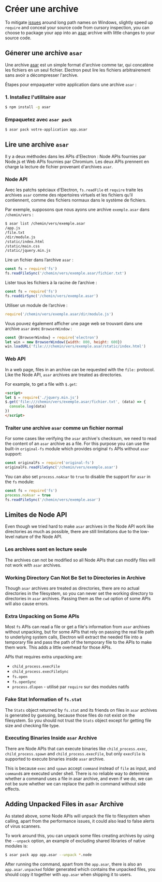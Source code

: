 # Créer une archive

To mitigate [issues](https://github.com/joyent/node/issues/6960) around long path names on Windows, slightly speed up `require` and conceal your source code from cursory inspection, you can choose to package your app into an [asar](https://github.com/electron/asar) archive with little changes to your source code.

## Génerer une archive `asar`

Une archive [asar](https://github.com/electron/asar) est un simple format d'archive comme tar, qui concatène les fichiers en un seul fichier. Electron peut lire les fichiers arbitrairement sans avoir a décompresser l'archive.

Étapes pour empaqueter votre application dans une archive `asar` :

### 1. Installez l'utilitaire asar

```bash
$ npm install -g asar
```

### Empaquetez avec `asar pack`

```bash
$ asar pack votre-application app.asar
```

## Lire une archive `asar`

Il y a deux méthodes dans les APIs d'Electron : Node APIs fournies par Node.js et Web APIs fournies par Chromium. Les deux APIs prennent en charge la lecture de fichier provenant d'archives `asar`.

### Node API

Avec les patchs spéciaux d'Electron, `fs.readFile` et `require` traite les archives `asar` comme des répertoires virtuels et les fichiers qu’il contiennent, comme des fichiers normaux dans le système de fichiers.

Par exemple, supposons que nous ayons une archive `exemple.asar` dans `/chemin/vers` :

```bash
$ asar list /chemin/vers/exemple.asar
/app.js
/file.txt
/dir/module.js
/static/index.html
/static/main.css
/static/jquery.min.js
```

Lire un fichier dans l’archive `asar` :

```javascript
const fs = require('fs')
fs.readFileSync('/chemin/vers/exemple.asar/fichier.txt')
```

Lister tous les fichiers à la racine de l’archive :

```javascript
const fs = require('fs')
fs.readdirSync('/chemin/vers/exemple.asar')
```

Utiliser un module de l’archive :

```javascript
require('/chemin/vers/exemple.asar/dir/module.js')
```

Vous pouvez également afficher une page web se trouvant dans une archive `asar` avec `BrowserWindow` :

```javascript
const {BrowserWindow} = require('electron')
let win = new BrowserWindow({width: 800, height: 600})
win.loadURL('file:///chemin/vers/exemple.asar/static/index.html')
```

### Web API

In a web page, files in an archive can be requested with the `file:` protocol. Like the Node API, `asar` archives are treated as directories.

For example, to get a file with `$.get`:

```html
<script>
let $ = require('./jquery.min.js')
$.get('file:///chemin/vers/exemple.asar/fichier.txt', (data) => {
  console.log(data)
})
</script>
```

### Traiter une archive `asar` comme un fichier normal

For some cases like verifying the `asar` archive's checksum, we need to read the content of an `asar` archive as a file. For this purpose you can use the built-in `original-fs` module which provides original `fs` APIs without `asar` support:

```javascript
const originalFs = require('original-fs')
originalFs.readFileSync('/chemin/vers/exemple.asar')
```

You can also set `process.noAsar` to `true` to disable the support for `asar` in the `fs` module:

```javascript
const fs = require('fs')
process.noAsar = true
fs.readFileSync('/chemin/vers/exemple.asar')
```

## Limites de Node API

Even though we tried hard to make `asar` archives in the Node API work like directories as much as possible, there are still limitations due to the low-level nature of the Node API.

### Les archives sont en lecture seule

The archives can not be modified so all Node APIs that can modify files will not work with `asar` archives.

### Working Directory Can Not Be Set to Directories in Archive

Though `asar` archives are treated as directories, there are no actual directories in the filesystem, so you can never set the working directory to directories in `asar` archives. Passing them as the `cwd` option of some APIs will also cause errors.

### Extra Unpacking on Some APIs

Most `fs` APIs can read a file or get a file's information from `asar` archives without unpacking, but for some APIs that rely on passing the real file path to underlying system calls, Electron will extract the needed file into a temporary file and pass the path of the temporary file to the APIs to make them work. This adds a little overhead for those APIs.

APIs that requires extra unpacking are:

* `child_process.execFile`
* `child_process.execFileSync`
* `fs.open`
* `fs.openSync`
* `process.dlopen` - utilisé par `require` sur des modules natifs

### Fake Stat Information of `fs.stat`

The `Stats` object returned by `fs.stat` and its friends on files in `asar` archives is generated by guessing, because those files do not exist on the filesystem. So you should not trust the `Stats` object except for getting file size and checking file type.

### Executing Binaries Inside `asar` Archive

There are Node APIs that can execute binaries like `child_process.exec`, `child_process.spawn` and `child_process.execFile`, but only `execFile` is supported to execute binaries inside `asar` archive.

This is because `exec` and `spawn` accept `command` instead of `file` as input, and `command`s are executed under shell. There is no reliable way to determine whether a command uses a file in asar archive, and even if we do, we can not be sure whether we can replace the path in command without side effects.

## Adding Unpacked Files in `asar` Archive

As stated above, some Node APIs will unpack the file to filesystem when calling, apart from the performance issues, it could also lead to false alerts of virus scanners.

To work around this, you can unpack some files creating archives by using the `--unpack` option, an example of excluding shared libraries of native modules is:

```bash
$ asar pack app app.asar --unpack *.node
```

After running the command, apart from the `app.asar`, there is also an `app.asar.unpacked` folder generated which contains the unpacked files, you should copy it together with `app.asar` when shipping it to users.